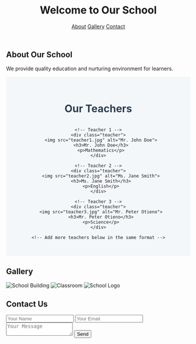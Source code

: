 <!DOCTYPE html>
<html lang="en">
<head>
  <meta charset="UTF-8">
  <meta name="viewport" content="width=device-width, initial-scale=1.0">
  <title>My School Website</title>
  <link rel="stylesheet" href="style.css">
</head>
<body>
  <header>
    <h1>Welcome to Our School</h1>
    <nav>
      <a href="#about">About</a>
      <a href="#gallery">Gallery</a>
      <a href="#contact">Contact</a>
    </nav>
  </header>

  <section id="about">
    <h2>About Our School</h2>
    <p>We provide quality education and nurturing environment for learners.</p><section id="teachers">
  <h2>Our Teachers</h2>
  <div class="teacher-list">
    
    <!-- Teacher 1 -->
    <div class="teacher">
      <img src="teacher1.jpg" alt="Mr. John Doe">
      <h3>Mr. John Doe</h3>
      <p>Mathematics</p>
    </div>

    <!-- Teacher 2 -->
    <div class="teacher">
      <img src="teacher2.jpg" alt="Ms. Jane Smith">
      <h3>Ms. Jane Smith</h3>
      <p>English</p>
    </div>

    <!-- Teacher 3 -->
    <div class="teacher">
      <img src="teacher3.jpg" alt="Mr. Peter Otieno">
      <h3>Mr. Peter Otieno</h3>
      <p>Science</p>
    </div>

    <!-- Add more teachers below in the same format -->
    
  </div>
</section>

<style>
  #teachers {
    padding: 30px;
    background: #f4f7fa;
    text-align: center;
  }

  #teachers h2 {
    font-size: 28px;
    margin-bottom: 20px;
    color: #2c3e50;
  }

  .teacher-list {
    display: grid;
    grid-template-columns: repeat(auto-fit, minmax(200px, 1fr));
    gap: 25px;
    justify-content: center;
  }

  .teacher {
    background: #fff;
    padding: 15px;
    border-radius: 15px;
    box-shadow: 0 4px 8px rgba(0,0,0,0.1);
    transition: transform 0.2s ease-in-out;
  }

  .teacher:hover {
    transform: scale(1.05);
  }

  .teacher img {
    width: 100%;
    height: 220px;
    object-fit: cover;
    border-radius: 12px;
  }

  .teacher h3 {
    margin: 12px 0 5px;
    font-size: 20px;
    color: #34495e;
  }

  .teacher p {
    font-size: 16px;
    color: #777;
  }
</style>
  </section>

  <section id="gallery">
    <h2>Gallery</h2>
    <div class="gallery">
      <img src="images/school1.jpg" alt="School Building">
      <img src="images/school2.jpg" alt="Classroom">
      <img src="images/logo.png" alt="School Logo">
    </div>
  </section>

  <section id="contact">
    <h2>Contact Us</h2>
    <form id="contactForm">
      <input type="text" placeholder="Your Name" required>
      <input type="email" placeholder="Your Email" required>
      <textarea placeholder="Your Message" required></textarea>
      <button type="submit">Send</button>
    </form>
    <p id="msg"></p>
  </section>

  <script src="script.js"></script>
</body>
</html>

